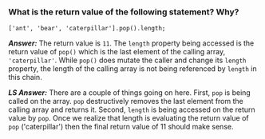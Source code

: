 ### What is the return value of the following statement? Why?

`['ant', 'bear', 'caterpillar'].pop().length;`

***Answer:***
The return value is `11`. The `length` property being accessed is the return value of `pop()` which is the last element of the calling array, `'caterpillar'`.  While `pop()` does mutate the caller and change its `length` property, the length of the calling array is not being referenced by `length` in this chain.

***LS Answer:***
There are a couple of things going on here. First, `pop` is being called on the array. `pop` destructively removes the last element from the calling array and returns it. Second, `length` is being accessed on the return value by `pop`. Once we realize that length is evaluating the return value of `pop` ('caterpillar') then the final return value of 11 should make sense.
